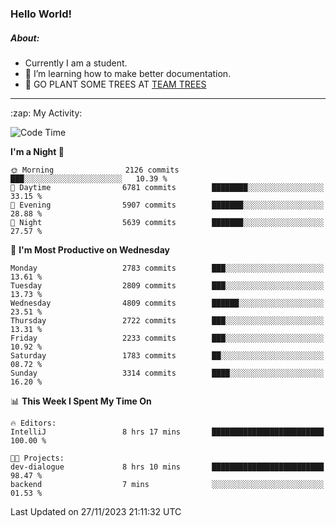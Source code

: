 ### Hello World!

##### About:
- Currently I am a student.
- 🌱 I’m learning how to make better documentation.
- 🌱 GO PLANT SOME TREES AT [TEAM TREES](https://teamtrees.org/)

---
  <summary>:zap: My Activity:</summary>
  
<!--START_SECTION:waka-->
![Code Time](http://img.shields.io/badge/Code%20Time-1%2C267%20hrs%2046%20mins-blue)

**I'm a Night 🦉** 

```text
🌞 Morning                2126 commits        ███░░░░░░░░░░░░░░░░░░░░░░   10.39 % 
🌆 Daytime                6781 commits        ████████░░░░░░░░░░░░░░░░░   33.15 % 
🌃 Evening                5907 commits        ███████░░░░░░░░░░░░░░░░░░   28.88 % 
🌙 Night                  5639 commits        ███████░░░░░░░░░░░░░░░░░░   27.57 % 
```
📅 **I'm Most Productive on Wednesday** 

```text
Monday                   2783 commits        ███░░░░░░░░░░░░░░░░░░░░░░   13.61 % 
Tuesday                  2809 commits        ███░░░░░░░░░░░░░░░░░░░░░░   13.73 % 
Wednesday                4809 commits        ██████░░░░░░░░░░░░░░░░░░░   23.51 % 
Thursday                 2722 commits        ███░░░░░░░░░░░░░░░░░░░░░░   13.31 % 
Friday                   2233 commits        ███░░░░░░░░░░░░░░░░░░░░░░   10.92 % 
Saturday                 1783 commits        ██░░░░░░░░░░░░░░░░░░░░░░░   08.72 % 
Sunday                   3314 commits        ████░░░░░░░░░░░░░░░░░░░░░   16.20 % 
```


📊 **This Week I Spent My Time On** 

```text
🔥 Editors: 
IntelliJ                 8 hrs 17 mins       █████████████████████████   100.00 % 

🐱‍💻 Projects: 
dev-dialogue             8 hrs 10 mins       █████████████████████████   98.47 % 
backend                  7 mins              ░░░░░░░░░░░░░░░░░░░░░░░░░   01.53 % 
```


 Last Updated on 27/11/2023 21:11:32 UTC
<!--END_SECTION:waka-->
